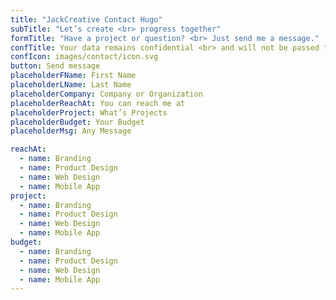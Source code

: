 ```yaml
---
title: "JackCreative Contact Hugo"
subTitle: "Let’s create <br> progress together"
formTitle: "Have a project or question? <br> Just send me a message."
confTitle: Your data remains confidential <br> and will not be passed to third parties
confIcon: images/contact/icon.svg
button: Send message
placeholderFName: First Name
placeholderLName: Last Name
placeholderCompany: Company or Organization
placeholderReachAt: You can reach me at
placeholderProject: What’s Projects
placeholderBudget: Your Budget
placeholderMsg: Any Message

reachAt:
  - name: Branding
  - name: Product Design
  - name: Web Design
  - name: Mobile App
project:
  - name: Branding
  - name: Product Design
  - name: Web Design
  - name: Mobile App
budget:
  - name: Branding
  - name: Product Design
  - name: Web Design
  - name: Mobile App
---
```

